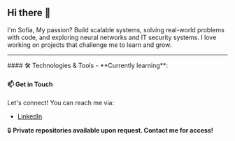 ## Hi there 👋
I'm Sofia, 
My passion? Build scalable systems, solving real-world problems with code, and exploring neural networks and IT security systems. I love working on projects that challenge me to learn and grow.
<hr>
#### 🛠️ Technologies & Tools
-  **Currently learning**: 

#### 📫 Get in Touch
Let's connect! You can reach me via:
- [LinkedIn](https://www.linkedin.com/in/safia-titrouq-95120a184/)



🔒 **Private repositories available upon request. Contact me for access!**
